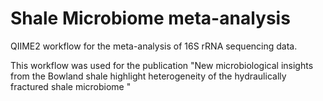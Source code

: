 # Shale Microbiome meta-analysis
QIIME2 workflow for the meta-analysis of 16S rRNA sequencing data.

This workflow was used for the publication "New microbiological insights from the Bowland shale highlight heterogeneity of the hydraulically fractured shale microbiome "

